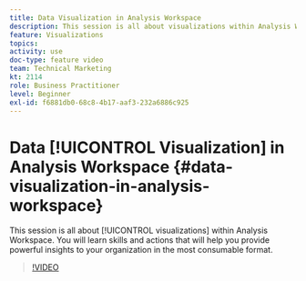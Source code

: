 ```yaml
---
title: Data Visualization in Analysis Workspace
description: This session is all about visualizations within Analysis Workspace. You will learn skills and actions that will help you provide powerful insights to your organization in the most consumable format.
feature: Visualizations
topics: 
activity: use
doc-type: feature video
team: Technical Marketing
kt: 2114
role: Business Practitioner
level: Beginner
exl-id: f6881db0-68c8-4b17-aaf3-232a6886c925
---
```

# Data [!UICONTROL Visualization] in Analysis Workspace {#data-visualization-in-analysis-workspace}

This session is all about [!UICONTROL visualizations] within Analysis Workspace. You will learn skills and actions that will help you provide powerful insights to your organization in the most consumable format.

>[!VIDEO](https://video.tv.adobe.com/v/25036/?quality=12)
